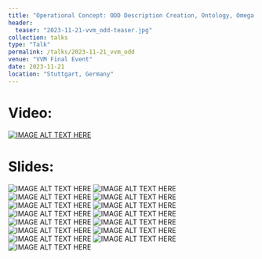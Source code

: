```yaml
---
title: "Operational Concept: ODD Description Creation, Ontology, Omega Format"
header:
  teaser: "2023-11-21-vvm_odd-teaser.jpg"
collection: talks
type: "Talk"
permalink: /talks/2023-11-21_vvm_odd
venue: "VVM Final Event"
date: 2023-11-21
location: "Stuttgart, Germany"
---
```


Video:
======
[![IMAGE ALT TEXT HERE](https://kai-storms.github.io/files/2023-11-21-vvm_odd-splash.png)](https://www.vvm-projekt.de/fileadmin/user_upload/Final_Event/video/VVM_FE_Video_12_Storms.mp4)

Slides:
======
![IMAGE ALT TEXT HERE](https://kai-storms.github.io/files/2023-11-21-vvm_odd-slides/00.jpeg)
![IMAGE ALT TEXT HERE](https://kai-storms.github.io/files/2023-11-21-vvm_odd-slides/01.jpeg)
![IMAGE ALT TEXT HERE](https://kai-storms.github.io/files/2023-11-21-vvm_odd-slides/02.jpeg)
![IMAGE ALT TEXT HERE](https://kai-storms.github.io/files/2023-11-21-vvm_odd-slides/03.jpeg)
![IMAGE ALT TEXT HERE](https://kai-storms.github.io/files/2023-11-21-vvm_odd-slides/04.jpeg)
![IMAGE ALT TEXT HERE](https://kai-storms.github.io/files/2023-11-21-vvm_odd-slides/05.jpeg)
![IMAGE ALT TEXT HERE](https://kai-storms.github.io/files/2023-11-21-vvm_odd-slides/06.jpeg)
![IMAGE ALT TEXT HERE](https://kai-storms.github.io/files/2023-11-21-vvm_odd-slides/07.jpeg)
![IMAGE ALT TEXT HERE](https://kai-storms.github.io/files/2023-11-21-vvm_odd-slides/08.jpeg)
![IMAGE ALT TEXT HERE](https://kai-storms.github.io/files/2023-11-21-vvm_odd-slides/09.jpeg)
![IMAGE ALT TEXT HERE](https://kai-storms.github.io/files/2023-11-21-vvm_odd-slides/10.jpeg)
![IMAGE ALT TEXT HERE](https://kai-storms.github.io/files/2023-11-21-vvm_odd-slides/11.jpeg)
![IMAGE ALT TEXT HERE](https://kai-storms.github.io/files/2023-11-21-vvm_odd-slides/12.jpeg)
![IMAGE ALT TEXT HERE](https://kai-storms.github.io/files/2023-11-21-vvm_odd-slides/13.jpeg)
![IMAGE ALT TEXT HERE](https://kai-storms.github.io/files/2023-11-21-vvm_odd-slides/14.jpeg)